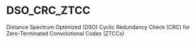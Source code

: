 # DSO_CRC_ZTCC
Distance Spectrum Optimized (DSO) Cyclic Redundancy Check (CRC) for Zero-Terminated Convolutional Codes (ZTCCs)
